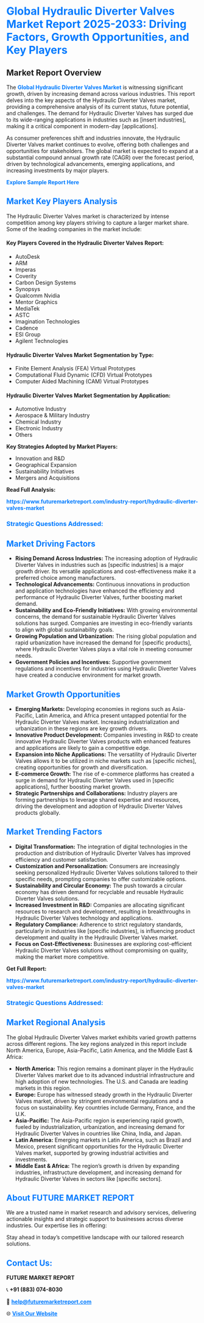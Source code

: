 <h1 style="color: #007BFF;">Global Hydraulic Diverter Valves Market Report 2025-2033: Driving Factors, Growth Opportunities, and Key Players</h1>

<section id="overview">
<h2>Market Report Overview</h2>
<p>The <a href="https://www.futuremarketreport.com/industry-report/hydraulic-diverter-valves-market" style="color: #007BFF; text-decoration: none;"><strong>Global Hydraulic Diverter Valves Market</strong></a> is witnessing significant growth, driven by increasing demand across various industries. This report delves into the key aspects of the Hydraulic Diverter Valves market, providing a comprehensive analysis of its current status, future potential, and challenges. The demand for Hydraulic Diverter Valves has surged due to its wide-ranging applications in industries such as [insert industries], making it a critical component in modern-day [applications].</p>
<p>As consumer preferences shift and industries innovate, the Hydraulic Diverter Valves market continues to evolve, offering both challenges and opportunities for stakeholders. The global market is expected to expand at a substantial compound annual growth rate (CAGR) over the forecast period, driven by technological advancements, emerging applications, and increasing investments by major players.</p>
</section>

<section id="overview">
<p><a href="https://www.futuremarketreport.com/request-sample/reportId=37429" style="color: #007BFF; text-decoration: none;"><strong>Explore Sample Report Here</strong></a></p>
</section>

<section id="key-players">
<h2 style="color: #007BFF;">Market Key Players Analysis</h2>
<p>The Hydraulic Diverter Valves market is characterized by intense competition among key players striving to capture a larger market share. Some of the leading companies in the market include:</p>
<h4>Key Players Covered in the Hydraulic Diverter Valves Report:</h4>
<ul><li>AutoDesk</li><li>ARM</li><li>Imperas</li><li>Coverity</li><li>Carbon Design Systems</li><li>Synopsys</li><li>Qualcomm Nvidia</li><li>Mentor Graphics</li><li>MediaTek</li><li>ASTC</li><li>Imagination Technologies</li><li>Cadence</li><li>ESI Group</li><li>Agilent Technologies</li></ul>
<h4>Hydraulic Diverter Valves Market Segmentation by Type:</h4>
<ul><li>Finite Element Analysis (FEA) Virtual Prototypes</li><li>Computational Fluid Dynamic (CFD) Virtual Prototypes</li><li>Computer Aided Machining (CAM) Virtual Prototypes</li></ul>

<h4>Hydraulic Diverter Valves Market Segmentation by Application:</h4>
<ul><li>Automotive Industry</li><li>Aerospace &amp; Military Industry</li><li>Chemical Industry</li><li>Electronic Industry</li><li>Others</li></ul>
<p><strong>Key Strategies Adopted by Market Players:</strong></p>
<ul>
<li>Innovation and R&D</li>
<li>Geographical Expansion</li>
<li>Sustainability Initiatives</li>
<li>Mergers and Acquisitions</li>
</ul>
</section>

<section>
<p><strong>Read Full Analysis: </strong></p><a href="https://www.futuremarketreport.com/industry-report/hydraulic-diverter-valves-market" style="color: #007BFF; text-decoration: none;"><strong>https://www.futuremarketreport.com/industry-report/hydraulic-diverter-valves-market</strong></a>
<h3 style="color: #007BFF;">Strategic Questions Addressed:</h3>
</section>

<section id="driving-factors">
<h2 style="color: #007BFF;">Market Driving Factors</h2>
<ul>
<li><strong>Rising Demand Across Industries:</strong> The increasing adoption of Hydraulic Diverter Valves in industries such as [specific industries] is a major growth driver. Its versatile applications and cost-effectiveness make it a preferred choice among manufacturers.</li>
<li><strong>Technological Advancements:</strong> Continuous innovations in production and application technologies have enhanced the efficiency and performance of Hydraulic Diverter Valves, further boosting market demand.</li>
<li><strong>Sustainability and Eco-Friendly Initiatives:</strong> With growing environmental concerns, the demand for sustainable Hydraulic Diverter Valves solutions has surged. Companies are investing in eco-friendly variants to align with global sustainability goals.</li>
<li><strong>Growing Population and Urbanization:</strong> The rising global population and rapid urbanization have increased the demand for [specific products], where Hydraulic Diverter Valves plays a vital role in meeting consumer needs.</li>
<li><strong>Government Policies and Incentives:</strong> Supportive government regulations and incentives for industries using Hydraulic Diverter Valves have created a conducive environment for market growth.</li>
</ul>
</section>

<section id="growth-opportunities">
<h2 style="color: #007BFF;">Market Growth Opportunities</h2>
<ul>
<li><strong>Emerging Markets:</strong> Developing economies in regions such as Asia-Pacific, Latin America, and Africa present untapped potential for the Hydraulic Diverter Valves market. Increasing industrialization and urbanization in these regions are key growth drivers.</li>
<li><strong>Innovative Product Development:</strong> Companies investing in R&D to create innovative Hydraulic Diverter Valves products with enhanced features and applications are likely to gain a competitive edge.</li>
<li><strong>Expansion into Niche Applications:</strong> The versatility of Hydraulic Diverter Valves allows it to be utilized in niche markets such as [specific niches], creating opportunities for growth and diversification.</li>
<li><strong>E-commerce Growth:</strong> The rise of e-commerce platforms has created a surge in demand for Hydraulic Diverter Valves used in [specific applications], further boosting market growth.</li>
<li><strong>Strategic Partnerships and Collaborations:</strong> Industry players are forming partnerships to leverage shared expertise and resources, driving the development and adoption of Hydraulic Diverter Valves products globally.</li>
</ul>
</section>

<section id="trending-factors">
<h2 style="color: #007BFF;">Market Trending Factors</h2>
<ul>
<li><strong>Digital Transformation:</strong> The integration of digital technologies in the production and distribution of Hydraulic Diverter Valves has improved efficiency and customer satisfaction.</li>
<li><strong>Customization and Personalization:</strong> Consumers are increasingly seeking personalized Hydraulic Diverter Valves solutions tailored to their specific needs, prompting companies to offer customizable options.</li>
<li><strong>Sustainability and Circular Economy:</strong> The push towards a circular economy has driven demand for recyclable and reusable Hydraulic Diverter Valves solutions.</li>
<li><strong>Increased Investment in R&D:</strong> Companies are allocating significant resources to research and development, resulting in breakthroughs in Hydraulic Diverter Valves technology and applications.</li>
<li><strong>Regulatory Compliance:</strong> Adherence to strict regulatory standards, particularly in industries like [specific industries], is influencing product development and quality in the Hydraulic Diverter Valves market.</li>
<li><strong>Focus on Cost-Effectiveness:</strong> Businesses are exploring cost-efficient Hydraulic Diverter Valves solutions without compromising on quality, making the market more competitive.</li>
</ul>
</section>

<section>
<p><strong>Get Full Report: </strong></p><a href="https://www.futuremarketreport.com/industry-report/hydraulic-diverter-valves-market" style="color: #007BFF; text-decoration: none;"><strong>https://www.futuremarketreport.com/industry-report/hydraulic-diverter-valves-market</strong></a>
<h3 style="color: #007BFF;">Strategic Questions Addressed:</h3>
</section>


<section id="regional-analysis">
<h2 style="color: #007BFF;">Market Regional Analysis</h2>
<p>The global Hydraulic Diverter Valves market exhibits varied growth patterns across different regions. The key regions analyzed in this report include North America, Europe, Asia-Pacific, Latin America, and the Middle East & Africa:</p>
<ul>
<li><strong>North America:</strong> This region remains a dominant player in the Hydraulic Diverter Valves market due to its advanced industrial infrastructure and high adoption of new technologies. The U.S. and Canada are leading markets in this region.</li>
<li><strong>Europe:</strong> Europe has witnessed steady growth in the Hydraulic Diverter Valves market, driven by stringent environmental regulations and a focus on sustainability. Key countries include Germany, France, and the U.K.</li>
<li><strong>Asia-Pacific:</strong> The Asia-Pacific region is experiencing rapid growth, fueled by industrialization, urbanization, and increasing demand for Hydraulic Diverter Valves in countries like China, India, and Japan.</li>
<li><strong>Latin America:</strong> Emerging markets in Latin America, such as Brazil and Mexico, present significant opportunities for the Hydraulic Diverter Valves market, supported by growing industrial activities and investments.</li>
<li><strong>Middle East & Africa:</strong> The region’s growth is driven by expanding industries, infrastructure development, and increasing demand for Hydraulic Diverter Valves in sectors like [specific sectors].</li>
</ul>
</section>

<footer>
<h2 style="color: #007BFF;">About FUTURE MARKET REPORT</h2>
<p>We are a trusted name in market research and advisory services, delivering actionable insights and strategic support to businesses across diverse industries. Our expertise lies in offering:</p>

<p>Stay ahead in today’s competitive landscape with our tailored research solutions.</p>

<h2 style="color: #007BFF;">Contact Us:</h2>
<p><strong>FUTURE MARKET REPORT</strong></p>
<p>📞 <strong>+91 (883) 074-8030</strong></p>
<p>📧 <strong><a href="mailto:help@futuremarketreport.com" style="color: #007BFF;">help@futuremarketreport.com</a></strong></p>
<p>🌐 <strong><a href="https://www.futuremarketreport.com/" style="color: #007BFF;">Visit Our Website</a></strong></p>
</footer>